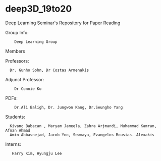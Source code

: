 # deep3D_19to20
Deep Learning Seminar's Repository for Paper Reading 

Group Info:

        Deep Learning Group
        
Members

Professors: 

      Dr. Gunho Sohn, Dr Costas Armenakis
      
Adjunct Professor: 

        Dr Connie Ko
        
PDFs:

        Dr.Ali Baligh, Dr. Jungwon Kang, Dr.Seungho Yang
        
Students: 

      Kivanc Babacan , Maryam Jameela, Zahra Arjmandi, Muhammad Kamran, Afnan Ahmad 
      Amin Abbasnejad, Jacob Yoo, Sowmaya, Evangelos Bousias- Alexakis
      
Interns: 

       Harry Kim, Hyungju Lee
       
